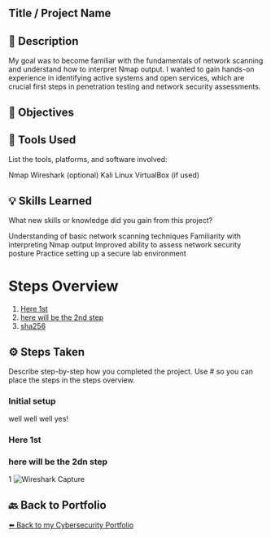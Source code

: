 ## Title / Project Name


## 📝 Description
My goal was to become familiar with the fundamentals of network scanning and understand how to interpret Nmap output. I wanted to gain hands-on experience in identifying active systems and open services, which are crucial first steps in penetration testing and network security assessments.

## 🎯 Objectives

## 🔧 Tools Used
List the tools, platforms, and software involved:

Nmap
Wireshark (optional)
Kali Linux
VirtualBox (if used)

## 💡 Skills Learned
What new skills or knowledge did you gain from this project?

Understanding of basic network scanning techniques
Familiarity with interpreting Nmap output
Improved ability to assess network security posture
Practice setting up a secure lab environment

# Steps Overview
1. [Here 1st](#Here-1st)
2. [here will be the 2nd step](#here-will-be-the-2nd-step)
3. [sha256](#sha256)

## ⚙️ Steps Taken
Describe step-by-step how you completed the project. Use # so you can place the steps in the steps overview.

### Initial setup

well well well yes!

### Here 1st

### here will be the 2dn step


1
![Wireshark Capture](https://i.imgur.com/example-image-link.png )


## 🔙 Back to Portfolio
[⬅️ Back to my Cybersecurity Portfolio](https://github.com/RobinBoucherSec/RobinBoucherSec)
